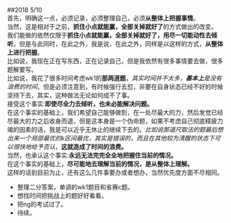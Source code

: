 ##2018 5/10  
首先，明确这一点，必须记录，必须整理自己，必须**从整体上把握事情**。  
当然，这是相对于之前，**抓住小点就能赢，全部关掉就好了**的方式做出的改变。  
我们能做的依然仅限于**抓住小点就能赢，全部关掉就好了，用尽一切能动性去倾听**。但是与此同时，在此之外，我是说，在此之外，同样是以这样的方式，**从整体上进行把握**。  
比如说，我现在正在写东西，正在记录自己，但是我依然有很多事情要去做，很多题解要写。  
比如说，我花了很多时间考虑wk1的**那两道题**，*其实时间并不太多，**基本上**是没有浪费的时间*，但是必须注意到，有时候强行去怼，非要在自身状态已经不好的时候坚持下去，其实，这种做法无论如何成不了事。  
接受这个事实:**即使尽全力去倾听，也未必能解决问题。**  
在这个事实的基础上，我们希望自己能够做到，在一处尽最大的力，然后发觉已经尽最大的力之后收身而退，但是这本身是一个伪命题，如果不考虑自己彻底精疲力竭的因素的话，我是可以近乎无休止的继续下去的。*比如说那道尺取法的题最后想出来一个局部最优的k区间最优，其实是错误的，而且在其他较为清醒的状态下可以很快地给予否认*，**这就造成了时间的浪费。**  
当然，也承认这个事实:**永远无法完完全全地把握住当前的情况。**  
在这个事实的基础上，**尽可能地去理解当前的情况，是从整体上理解。**  
这样的话到目前为止，还有这么几件事要办或者想办，当然优先度方面不尽相同。  
* 整理二分答案，单调的wk1题目和省赛c题。
* 想找时间把挑战上的题好好看看。
* 把ng的考试过了。
* 待续。
